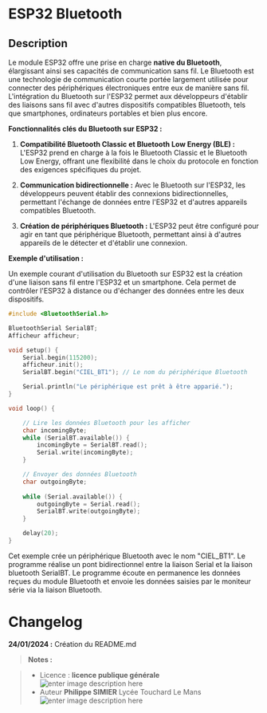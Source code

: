 ﻿# ESP32  Bluetooth 

## Description
Le module ESP32 offre une prise en charge **native du Bluetooth**, élargissant ainsi ses capacités de communication sans fil. Le Bluetooth est une technologie de communication courte portée largement utilisée pour connecter des périphériques électroniques entre eux de manière sans fil. L'intégration du Bluetooth sur l'ESP32 permet aux développeurs d'établir des liaisons sans fil avec d'autres dispositifs compatibles Bluetooth, tels que smartphones, ordinateurs portables et bien plus encore.

**Fonctionnalités clés du Bluetooth sur ESP32 :**

1.  **Compatibilité Bluetooth Classic et Bluetooth Low Energy (BLE) :** L'ESP32 prend en charge à la fois le Bluetooth Classic et le Bluetooth Low Energy, offrant une flexibilité dans le choix du protocole en fonction des exigences spécifiques du projet.
    
2.  **Communication bidirectionnelle :** Avec le Bluetooth sur l'ESP32, les développeurs peuvent établir des connexions bidirectionnelles, permettant l'échange de données entre l'ESP32 et d'autres appareils compatibles Bluetooth.
    
3.  **Création de périphériques Bluetooth :** L'ESP32 peut être configuré pour agir en tant que périphérique Bluetooth, permettant ainsi à d'autres appareils de le détecter et d'établir une connexion.

**Exemple d'utilisation :**

Un exemple courant d'utilisation du Bluetooth sur ESP32 est la création d'une liaison sans fil entre l'ESP32 et un smartphone. Cela permet de contrôler l'ESP32 à distance ou d'échanger des données entre les deux dispositifs.
```cpp
#include <BluetoothSerial.h>

BluetoothSerial SerialBT;
Afficheur afficheur;

void setup() {
    Serial.begin(115200);
    afficheur.init();
    SerialBT.begin("CIEL_BT1"); // Le nom du périphérique Bluetooth

    Serial.println("Le périphérique est prêt à être apparié.");
}

void loop() {

    // Lire les données Bluetooth pour les afficher
    char incomingByte;
    while (SerialBT.available()) {     
        incomingByte = SerialBT.read();
        Serial.write(incomingByte);
    }

    // Envoyer des données Bluetooth
    char outgoingByte;
    
    while (Serial.available()) {
        outgoingByte = Serial.read();
        SerialBT.write(outgoingByte);
    }

    delay(20);
}
```
Cet exemple crée un périphérique Bluetooth avec le nom "CIEL_BT1".  Le programme réalise un pont bidirectionnel entre la liaison Serial et la liaison bluetooth SerialBT.
Le programme écoute en permanence les données reçues du module Bluetooth et envoie les données saisies par le moniteur série  via la liaison Bluetooth.

# Changelog

 **24/01/2024 :**  Création du README.md 



> **Notes :**


> - Licence : **licence publique générale** ![enter image description here](https://img.shields.io/badge/licence-GPL-green.svg)
> - Auteur **Philippe SIMIER** Lycée Touchard Le Mans
>  ![enter image description here](https://img.shields.io/badge/built-passing-green.svg)

<!-- TOOLBOX 

Génération des badges : https://shields.io/
Génération de ce fichier : https://stackedit.io/editor#


